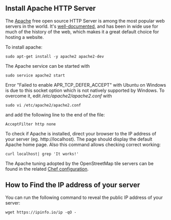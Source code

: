 ## Install Apache HTTP Server

The [Apache](https://en.wikipedia.org/wiki/Apache_HTTP_Server) free open source HTTP Server is among the most popular web servers in the world. It's [well-documented](https://httpd.apache.org/), and has been in wide use for much of the history of the web, which makes it a great default choice for hosting a website.

To install apache:

    sudo apt-get install -y apache2 apache2-dev

The Apache service can be started with

    sudo service apache2 start

Error "Failed to enable APR_TCP_DEFER_ACCEPT" with Ubuntu on Windows is due to this socket option which is not natively supported by Windows. To overcome it, edit */etc/apache2/apache2.conf* with

    sudo vi /etc/apache2/apache2.conf

and add the following line to the end of the file:

    AcceptFilter http none

To check if Apache is installed, direct your browser to the IP address of your server (eg. http://localhost). The page should display the default Apache home page. Also this command allows checking correct working:

    curl localhost| grep 'It works!'

The Apache tuning adopted by the OpenStreetMap tile servers can be found in the related [Chef configuration](https://github.com/openstreetmap/chef/blob/master/roles/tile.rb#L13-L25).

## How to Find the IP address of your server

You can run the following command to reveal the public IP address of your server:

    wget https://ipinfo.io/ip -qO -
